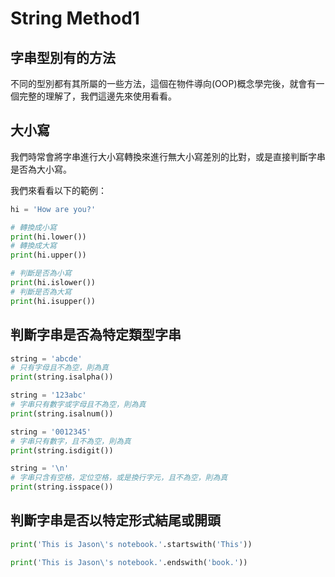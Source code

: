 # String Method1
## 字串型別有的方法
不同的型別都有其所屬的一些方法，這個在物件導向(OOP)概念學完後，就會有一個完整的理解了，我們這邊先來使用看看。

## 大小寫
我們時常會將字串進行大小寫轉換來進行無大小寫差別的比對，或是直接判斷字串是否為大小寫。

我們來看看以下的範例：
```python
hi = 'How are you?'

# 轉換成小寫
print(hi.lower())
# 轉換成大寫
print(hi.upper())

# 判斷是否為小寫
print(hi.islower())
# 判斷是否為大寫
print(hi.isupper())
```

## 判斷字串是否為特定類型字串
```python
string = 'abcde'
# 只有字母且不為空，則為真
print(string.isalpha())

string = '123abc'
# 字串只有數字或字母且不為空，則為真
print(string.isalnum())

string = '0012345'
# 字串只有數字，且不為空，則為真
print(string.isdigit())

string = '\n'
# 字串只含有空格，定位空格，或是換行字元，且不為空，則為真
print(string.isspace())
```

## 判斷字串是否以特定形式結尾或開頭
```python
print('This is Jason\'s notebook.'.startswith('This'))

print('This is Jason\'s notebook.'.endswith('book.'))
```
